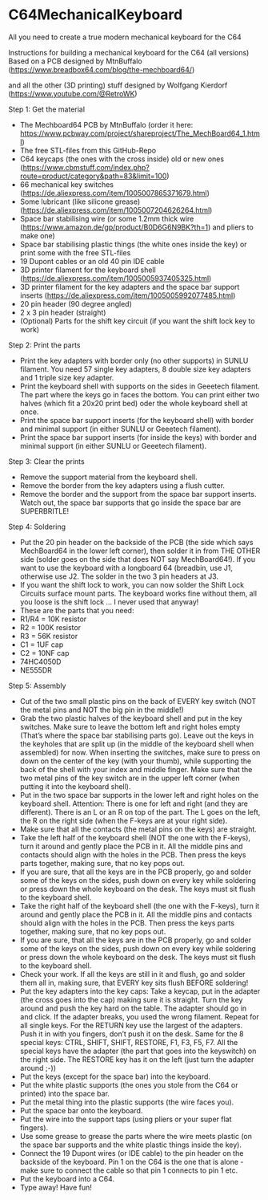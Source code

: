 # C64MechanicalKeyboard
All you need to create a true modern mechanical keyboard for the C64

Instructions for building a mechanical keyboard for the C64 (all versions)
Based on a PCB designed by MtnBuffalo (https://www.breadbox64.com/blog/the-mechboard64/)

and all the other (3D printing) stuff designed by Wolfgang Kierdorf (https://www.youtube.com/@RetroWK)


Step 1: Get the material
- The Mechboard64 PCB by MtnBuffalo (order it here: https://www.pcbway.com/project/shareproject/The_MechBoard64_1.html)
- The free STL-files from this GitHub-Repo
- C64 keycaps (the ones with the cross inside) old or new ones (https://www.cbmstuff.com/index.php?route=product/category&path=83&limit=100)
- 66 mechanical key switches (https://de.aliexpress.com/item/1005007865371679.html)
- Some lubricant (like silicone grease) (https://de.aliexpress.com/item/1005007204626264.html)
- Space bar stabilising wire (or some 1.2mm thick wire (https://www.amazon.de/gp/product/B0D6G6N9BK?th=1) and pliers to make one)
- Space bar stabilising plastic things (the white ones inside the key) or print some with the free STL-files
- 19 Dupont cables or an old 40 pin IDE cable
- 3D printer filament for the keyboard shell (https://de.aliexpress.com/item/1005005937405325.html)
- 3D printer filament for the key adapters and the space bar support inserts (https://de.aliexpress.com/item/1005005992077485.html)
- 20 pin header (90 degree angled)
- 2 x 3 pin header (straight)
- (Optional) Parts for the shift key circuit (if you want the shift lock key to work)

Step 2: Print the parts
- Print the key adapters with border only (no other supports) in SUNLU filament. You need 57 single key adapters, 8 double size key adapters and 1 triple size key adapter. 
- Print the keyboard shell with supports on the sides in Geeetech filament. The part where the keys go in faces the bottom. You can print either two halves (which fit a 20x20 print bed) oder the whole keyboard shell at once.
- Print the space bar support inserts (for the keyboard shell) with border and minimal support (in either SUNLU or Geeetech filament).
- Print the space bar support inserts (for inside the keys) with border and minimal support (in either SUNLU or Geeetech filament).

Step 3: Clear the prints
- Remove the support material from the keyboard shell.
- Remove the border from the key adapters using a flush cutter.
- Remove the border and the support from the space bar support inserts. Watch out, the space bar supports that go inside the space bar are SUPERBRITLE!

Step 4: Soldering
- Put the 20 pin header on the backside of the PCB (the side which says MechBoard64 in the lower left corner), then solder it in from THE OTHER side (solder goes on the side that does NOT say MechBoard64!). If you want to use the keyboard with a longboard 64 (breadbin, use J1, otherwise use J2. The solder in the two 3 pin headers at J3.
- If you want the shift lock to work, you can now solder the Shift Lock Circuits surface mount parts. The keyboard works fine without them, all you loose is the shift lock … I never used that anyway!
- These are the parts that you need:
- R1/R4 = 10K resistor
- R2 = 100K resistor
- R3 = 56K resistor
- C1 = 1UF cap
- C2 = 10NF cap
- 74HC4050D
- NE555DR

Step 5: Assembly
- Cut of the two small plastic pins on the back of EVERY key switch (NOT the metal pins and NOT the big pin in the middle!)
- Grab the two plastic halves of the keyboard shell and put in the key switches. Make sure to leave the bottom left and right holes empty (That’s where the space bar stabilising parts go). Leave out the keys in the keyholes that are split up (in the middle of the keyboard shell when assembled) for now. When inserting the switches, make sure to press on down on the center of the key (with your thumb), while supporting the back of the shell with your index and middle finger. Make sure that the two metal pins of the key switch are in the upper left corner (when putting it into the keyboard shell).
- Put in the two space bar supports in the lower left and right holes on the keyboard shell. Attention: There is one for left and right (and they are different). There is an L or an R on top of the part. The L goes on the left, the R on the right side (when the F-keys are at your right side).
- Make sure that all the contacts (the metal pins on the keys) are straight.
- Take the left half of the keyboard shell (NOT the one with the F-keys), turn it around and gently place the PCB in it. All the middle pins and contacts should align with the holes in the PCB. Then press the keys parts together, making sure, that no key pops out.
- If you are sure, that all the keys are in the PCB properly, go and solder some of the keys on the sides, push down on every key while soldering or press down the whole keyboard on the desk. The keys must sit flush to the keyboard shell.
- Take the right half of the keyboard shell (the one with the F-keys), turn it around and gently place the PCB in it. All the middle pins and contacts should align with the holes in the PCB. Then press the keys parts together, making sure, that no key pops out.
- If you are sure, that all the keys are in the PCB properly, go and solder some of the keys on the sides, push down on every key while soldering or press down the whole keyboard on the desk. The keys must sit flush to the keyboard shell.
- Check your work. If all the keys are still in it and flush, go and solder them all in, making sure, that EVERY key sits flush BEFORE soldering!
- Put the key adapters into the key caps: Take a keycap, put in the adapter (the cross goes into the cap) making sure it is straight. Turn the key around and push the key hard on the table. The adapter should go in and click. If the adapter breaks, you used the wrong filament. Repeat for all single keys. For the RETURN key use the largest of the adapters. Push it in with you fingers, don’t push it on the desk. Same for the 8 special keys: CTRL, SHIFT, SHIFT, RESTORE, F1, F3, F5, F7. All the special keys have the adapter (the part that goes into the keyswitch) on the right side. The RESTORE key has it on the left (just turn the adapter around ;-))
- Put the keys (except for the space bar) into the keyboard.
- Put the white plastic supports (the ones you stole from the C64 or printed) into the space bar.
- Put the metal thing into the plastic supports (the wire faces you).
- Put the space bar onto the keyboard.
- Put the wire into the support taps (using pliers or your super flat fingers).
- Use some grease to grease the parts where the wire meets plastic (on the space bar supports and the white plastic things inside the key).
- Connect the 19 Dupont wires (or IDE cable) to the pin header on the backside of the keyboard. Pin 1 on the C64 is the one that is alone - make sure to connect the cable so that pin 1 connects to pin 1 etc.
- Put the keyboard into a C64.
- Type away! Have fun!
